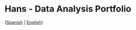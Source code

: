 # Hans - Data Analysis Portfolio 
([Spanish](https://github.com/HansAllTech/Hans_Data_Analysis_Portfolio/blob/main/Proyectos.md#tabla-de-contenido-es--en) | [English](https://github.com/HansAllTech/Hans_Data_Analysis_Portfolio/blob/main/Projects.md#table-of-content-es--en))  
                        
                                                                                                                                            
                                         
                                                            
                            
                    
                     
     
    
        
   
  
 
 
